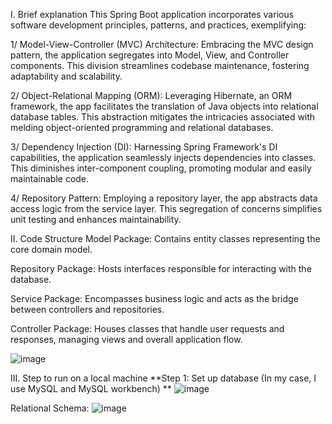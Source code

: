 I. Brief explanation
This Spring Boot application incorporates various software development principles, patterns, and practices, exemplifying:

1/ Model-View-Controller (MVC) Architecture: Embracing the MVC design pattern, the application segregates into Model, View, and Controller components. This division streamlines codebase maintenance, fostering adaptability and scalability.

2/ Object-Relational Mapping (ORM): Leveraging Hibernate, an ORM framework, the app facilitates the translation of Java objects into relational database tables. This abstraction mitigates the intricacies associated with melding object-oriented programming and relational databases.

3/ Dependency Injection (DI): Harnessing Spring Framework's DI capabilities, the application seamlessly injects dependencies into classes. This diminishes inter-component coupling, promoting modular and easily maintainable code.

4/ Repository Pattern: Employing a repository layer, the app abstracts data access logic from the service layer. This segregation of concerns simplifies unit testing and enhances maintainability.

II. Code Structure
Model Package:
Contains entity classes representing the core domain model.

Repository Package:
Hosts interfaces responsible for interacting with the database.

Service Package:
Encompasses business logic and acts as the bridge between controllers and repositories.

Controller Package:
Houses classes that handle user requests and responses, managing views and overall application flow.

![image](https://github.com/LTP6220/MidtermJavaTechnology/assets/116489939/2376c6a6-16da-49da-ab58-98befec89bf7)

III. Step to run on a local machine **Step 1: Set up database (In my case, I use MySQL and MySQL workbench) **
![image](https://github.com/LTP6220/MidtermJavaTechnology/assets/116489939/1cb61315-04a4-4cc1-bb20-5078ee2d78af)

Relational Schema:
![image](https://github.com/LTP6220/MidtermJavaTechnology/assets/116489939/02bbc742-8ac9-4228-a231-d08422c5af5c)
